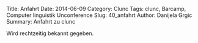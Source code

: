 Title: Anfahrt 
Date: 2014-06-09
Category: Clunc
Tags: clunc, Barcamp, Computer linguistik Unconference
Slug: 40_anfahrt
Author: Danijela Grgic
Summary: Anfahrt zu clunc

Wird rechtzeitig bekannt gegeben.


